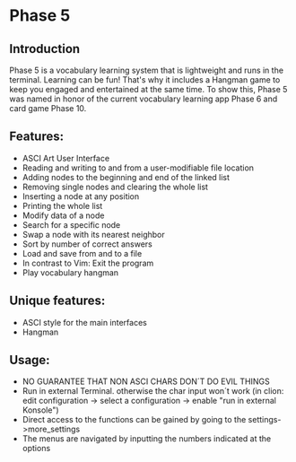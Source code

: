 # Phase 5

## Introduction
Phase 5 is a vocabulary learning system that is lightweight and runs in the terminal.
Learning can be fun! That's why it includes a Hangman game to keep you engaged and entertained at the same time.
To show this, Phase 5 was named in honor of the current vocabulary learning app Phase 6 and card game Phase 10.

## Features: 
- ASCI Art User Interface
- Reading and writing to and from a user-modifiable file location
- Adding nodes to the beginning and end of the linked list
- Removing single nodes and clearing the whole list
- Inserting a node at any position
- Printing the whole list
- Modify data of a node
- Search for a specific node
- Swap a node with its nearest neighbor
- Sort by number of correct answers
- Load and save from and to a file
- In contrast to Vim: Exit the program
- Play vocabulary hangman

## Unique features:
- ASCI style for the main interfaces
- Hangman

## Usage: 
- NO GUARANTEE THAT NON ASCI CHARS DON´T DO EVIL THINGS
- Run in external Terminal. otherwise the char input won´t work (in clion: edit configuration -> select a configuration -> enable "run in external Konsole")
- Direct access to the functions can be gained by going to the settings->more_settings
- The menus are navigated by inputting the numbers indicated at the options